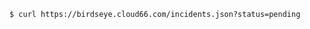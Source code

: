 <!-- usedin: [ _includes/_inlines/unknown/General/cloud66-birdseye/cloud66-birdseye_filtering-by-status-v1.md] -->

```
$ curl https://birdseye.cloud66.com/incidents.json?status=pending
```
